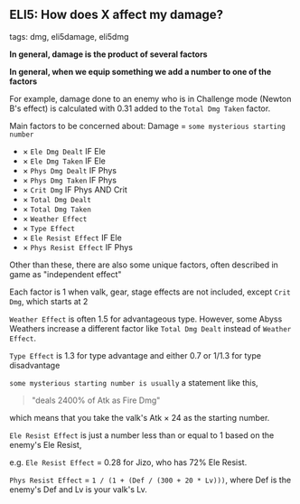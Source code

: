 ## ELI5: How does X affect my damage?
tags: dmg, eli5damage, eli5dmg

**In general, damage is the product of several factors**

**In general, when we equip something we add a number to one of the factors**

For example, damage done to an enemy who is in Challenge mode (Newton B's effect) is calculated with 0.31 added to the `Total Dmg Taken` factor.

Main factors to be concerned about:
Damage = `some mysterious starting number`
- × `Ele Dmg Dealt` IF Ele
- × `Ele Dmg Taken` IF Ele
- × `Phys Dmg Dealt` IF Phys
- × `Phys Dmg Taken` IF Phys
- × `Crit Dmg` IF Phys AND Crit
- × `Total Dmg Dealt`
- × `Total Dmg Taken`
- × `Weather Effect`
- × `Type Effect`
- × `Ele Resist Effect` IF Ele
- × `Phys Resist Effect` IF Phys

Other than these, there are also some unique factors, often described in game as "independent effect"

Each factor is 1 when valk, gear, stage effects are not included, except `Crit Dmg`, which starts at 2

`Weather Effect` is often 1.5 for advantageous type. However, some Abyss Weathers increase a different factor like `Total Dmg Dealt` instead of `Weather Effect`.

`Type Effect` is 1.3 for type advantage and either 0.7 or 1/1.3 for type disadvantage

`some mysterious starting number is usually` a statement like this,
>"deals 2400% of Atk as Fire Dmg"

which means that you take the valk's Atk × 24 as the starting number.

`Ele Resist Effect` is just a number less than or equal to 1
based on the enemy's Ele Resist,

e.g. `Ele Resist Effect` = 0.28 for Jizo, who has 72% Ele Resist.

`Phys Resist Effect` = `1 / (1 + (Def / (300 + 20 * Lv)))`, 
where Def is the enemy's Def and Lv is your valk's Lv.